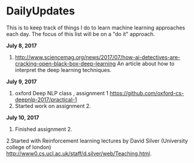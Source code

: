 # DailyUpdates

This is to keep track of things I do to learn machine learning approaches each day. The focus of this list will be on a "do it"  approach.

<b>July 8, 2017 </b>
1. http://www.sciencemag.org/news/2017/07/how-ai-detectives-are-cracking-open-black-box-deep-learning
An article about how to interpret the deep learning techniques.

<b>July 9, 2017 </b>
1. oxford Deep NLP class , assignment 1 https://github.com/oxford-cs-deepnlp-2017/practical-1
2. Started work on assignment 2.

<b> July 10, 2017 </b>
1. Finished assignment 2. 

2.Started with Reinforcement learning lectures by David Silver (University college of london) http://www0.cs.ucl.ac.uk/staff/d.silver/web/Teaching.html.
